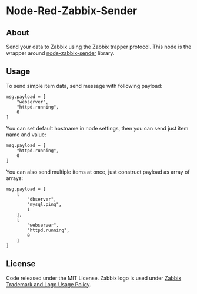 # Node-Red-Zabbix-Sender
## About
Send your data to Zabbix using the Zabbix trapper protocol.
This node is the wrapper around [node-zabbix-sender](https://www.npmjs.com/package/node-zabbix-sender>node-zabbix-sender) library.
## Usage
To send simple item data, send message with following payload:
```
msg.payload = [
	"webserver",
	"httpd.running",
	0
]
```
You can set default hostname in node settings, then you can send just item name and value:
```
msg.payload = [
    "httpd.running",
    0
]
```
You can also send multiple items at once, just construct payload as array of arrays:
```
msg.payload = [
    [
        "dbserver",
        "mysql.ping",
        1
    ],
    [
        "webserver",
        "httpd.running",
        0
    ]
]
```
## License
Code released under the MIT License.
Zabbix logo is used under [Zabbix Trademark and Logo Usage Policy](https://www.zabbix.com/trademark).
